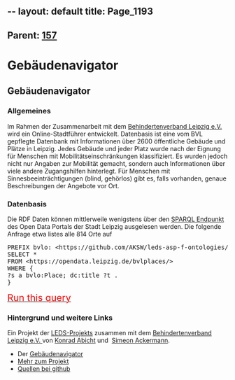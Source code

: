 --
layout: default
title: Page_1193
---

## Parent: [157](Page_157)

# Gebäudenavigator

<h2>Gebäudenavigator</h2>
<h3>Allgemeines</h3>
Im Rahmen der Zusammenarbeit mit dem <a href="http://www.le-online.de/" rel="nofollow">Behindertenverband Leipzig e.V.</a> wird ein Online-Stadtführer entwickelt. Datenbasis ist eine vom BVL gepflegte Datenbank mit Informationen über 2600 öffentliche Gebäude und Plätze in Leipzig. Jedes Gebäude und jeder Platz wurde nach der Eignung für Menschen mit Mobilitätseinschränkungen klassifiziert. Es wurden jedoch nicht nur Angaben zur Mobilität gemacht, sondern auch Informationen über viele andere Zugangshilfen hinterlegt. Für Menschen mit Sinnesbeeinträchtigungen (blind, gehörlos) gibt es, falls vorhanden, genaue Beschreibungen der Angebote vor Ort.
<h3>Datenbasis</h3>
Die RDF Daten können mittlerweile wenigstens über den <a href="https://opendata.leipzig.de/virt-sparql">SPARQL Endpunkt</a> des Open Data Portals der Stadt Leipzig ausgelesen werden. Die folgende Anfrage etwa listes alle 814 Orte auf<p>
<pre>PREFIX bvlo: &lt;https://github.com/AKSW/leds-asp-f-ontologies/raw/master/ontologies/place/ontology.ttl#&gt;
SELECT *
FROM &lt;https://opendata.leipzig.de/bvlplaces/&gt;
WHERE {
?s a bvlo:Place; dc:title ?t .
}</pre>
<a href="https://opendata.leipzig.de/virt-sparql?default-graph-uri=&amp;query=PREFIX+bvlo%3A+%3Chttps%3A%2F%2Fgithub.com%2FAKSW%2Fleds-asp-f-ontologies%2Fraw%2Fmaster%2Fontologies%2Fplace%2Fontology.ttl%23%3E%0D%0ASELECT+*%0D%0AFROM+%3Chttps%3A%2F%2Fopendata.leipzig.de%2Fbvlplaces%2F%3E%0D%0AWHERE+%7B%0D%0A%3Fs+a+bvlo%3APlace%3B+dc%3Atitle+%3Ft+.%0D%0A%7D"><span style="color: red; font-size: 16pt;"> Run this query</span></a></p>
<h3>Hintergrund und weitere Links</h3>
Ein Projekt der <a href="http://aksw.org/Projects/LEDS.html">LEDS-Projekts</a> zusammen mit dem <a href="http://www.le-online.de/" rel="nofollow">Behindertenverband Leipzig e.V. </a>von <a href="http://aksw.org/KonradAbicht.html">Konrad Abicht</a> und  <a href="https://github.com/simeonackermann">Simeon Ackermann</a>.
<ul>
 	<li>Der <a href="https://behindertenverband-leipzig.de/gebaeude-navigator">Gebäudenavigator</a></li>
 	<li><a href="https://www.leds-projekt.de/de/aktuelles/2017/Treffen-mit-Interessenvertretern-zur-Vorstellung-des-Gebaeude-Navigators.html">Mehr zum Projekt</a></li>
 	<li><a href="https://github.com/AKSW/building-navigator">Quellen bei github</a></li>
</ul>
&nbsp;

